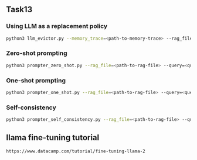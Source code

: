## Task13

### Using LLM as a replacement policy

```bash
python3 llm_evictor.py --memory_trace=<path-to-memory-trace> --rag_file=<path-to-rag-file>
```

### Zero-shot prompting

```bash
python3 prompter_zero_shot.py --rag_file=<path-to-rag-file> --query=<question>
```

### One-shot prompting


```bash
python3 prompter_one_shot.py --rag_file=<path-to-rag-file> --query=<question> --example=<one-example>
```

### Self-consistency


```bash
python3 prompter_self_consistency.py --rag_file=<path-to-rag-file> --query=<question> --num_queries=3
```


## llama fine-tuning tutorial



```
https://www.datacamp.com/tutorial/fine-tuning-llama-2
```
